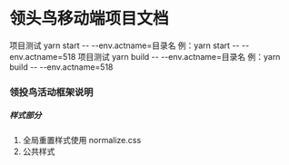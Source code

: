 # 领头鸟移动端项目文档
[]()

项目测试 yarn start -- --env.actname=目录名 例：yarn start -- --env.actname=518
项目测试 yarn build -- --env.actname=目录名 例：yarn build -- --env.actname=518


### 领投鸟活动框架说明

##### 样式部分
1. 全局重置样式使用 normalize.css
2. 公共样式  
